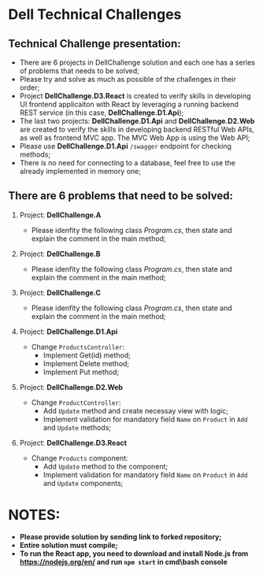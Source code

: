 # Dell Technical Challenges

## Technical Challenge presentation:
* There are 6 projects in DellChallenge solution and each one has a series of problems that needs to be solved;
* Please try and solve as much as possible of the challenges in their order;
* Project __DellChallenge.D3.React__ is created to verify skills in developing UI frontend applicaiton with React by leveraging a running backend REST service (in this case, __DellChallenge.D1.Api__);
* The last two projects: __DellChallenge.D1.Api__ and __DellChallenge.D2.Web__ are created to verify the skills in developing backend RESTful Web APIs, as well as frontend MVC app. The MVC Web App is using the Web API;
* Please use __DellChallenge.D1.Api__ `/swagger` endpoint for checking methods;
* There is no need for connecting to a database, feel free to use the already implemented in memory one;

## There are 6 problems that need to be solved:
1. Project: __DellChallenge.A__
    * Please idenfity the following class _Program.cs_, then state and explain the comment in the main method;
    
2. Project: __DellChallenge.B__
    * Please idenfity the following class _Program.cs_, then state and explain the comment in the main method;
    
3. Project: __DellChallenge.C__
    * Please idenfity the following class _Program.cs_, then state and explain the comment in the main method;
    
4. Project: __DellChallenge.D1.Api__
    * Change `ProductsController`:
        * Implement Get(id) method;
        * Implement Delete method;
        * Implement Put method;
    
5. Project: __DellChallenge.D2.Web__
    * Change `ProductController`:
        * Add `Update` method and create necessay view with logic;
        * Implement validation for mandatory field `Name` on `Product` in `Add` and `Update` methods;

6. Project: __DellChallenge.D3.React__
    * Change `Products` component:
        * Add `Update` method to the component;
        * Implement validation for mandatory field `Name` on `Product` in `Add` and `Update` components;

# NOTES:
* __Please provide solution by sending link to forked repository;__
* __Entire solution must compile;__
* __To run the React app, you need to download and install Node.js from https://nodejs.org/en/ and run `npm start` in cmd\bash console__
